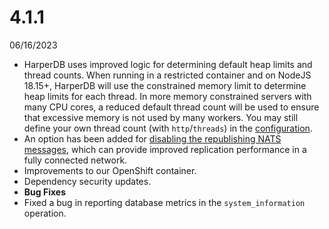 # 4.1.1

06/16/2023

* HarperDB uses improved logic for determining default heap limits and thread counts. When running in a restricted container and on NodeJS 18.15+, HarperDB will use the constrained memory limit to determine heap limits for each thread. In more memory constrained servers with many CPU cores, a reduced default thread count will be used to ensure that excessive memory is not used by many workers. You may still define your own thread count (with `http`/`threads`) in the [configuration](../../../deployments/configuration.md).
* An option has been added for [disabling the republishing NATS messages](../../../deployments/configuration.md), which can provide improved replication performance in a fully connected network.
* Improvements to our OpenShift container.
* Dependency security updates.
* **Bug Fixes**
* Fixed a bug in reporting database metrics in the `system_information` operation.
